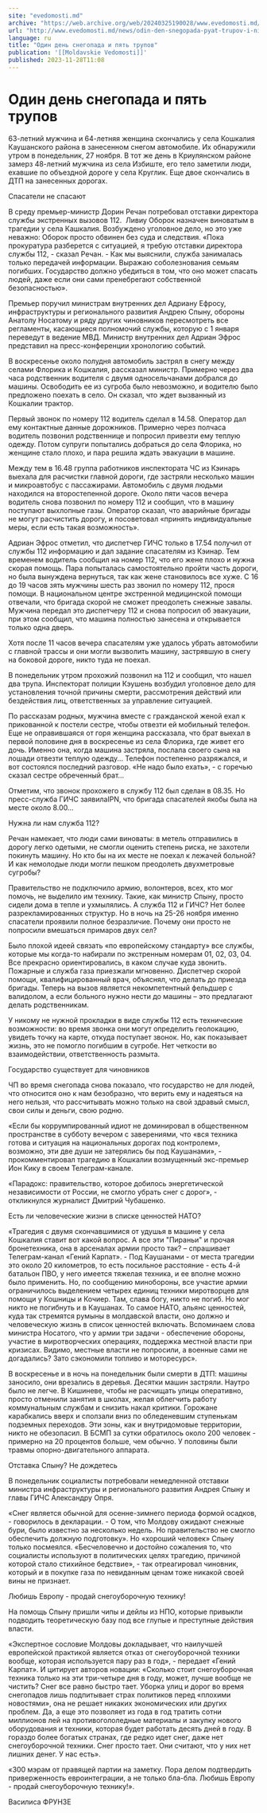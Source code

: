 ```yaml
---
site: "evedomosti.md"
archive: "https://web.archive.org/web/20240325190028/www.evedomosti.md/news/odin-den-snegopada-pyat-trupov-i-ni-odnogo-vinovatogo"
url: "http://www.evedomosti.md/news/odin-den-snegopada-pyat-trupov-i-ni-odnogo-vinovatogo"
language: ru
title: "Один день снегопада и пять трупов"
publication: '[[Moldavskie Vedomosti]]'
published: 2023-11-28T11:08
---
```


# Один день снегопада и пять трупов

63-летний мужчина и 64-летняя женщина скончались у села Кошкалия Каушанского района в занесенном снегом автомобиле. Их обнаружили утром в понедельник, 27 ноября. В тот же день в Криулянском районе замерз 48-летний мужчина из села Избиште, его тело заметили люди, ехавшие по объездной дороге у села Круглик. Еще двое скончались в ДТП на занесенных дорогах.

Спасатели не спасают

В среду премьер-министр Дорин Речан потребовал отставки директора службы экстренных вызовов 112.  Ливиу Оборок назначен виноватым в трагедии у села Кашкалия. Возбуждено уголовное дело, но это уже неважно: Оборок просто обвинен без суда и следствия. «Пока прокуратура разберется с ситуацией, я требую отставки директора службы 112, - сказал Речан. - Как мы выяснили, служба занималась только передачей информации. Выражаю соболезнования семьям погибших. Государство должно убедиться в том, что оно может спасать людей, даже если они сами пренебрегают собственной безопасностью».

Премьер поручил министрам внутренних дел Адриану Ефросу, инфраструктуры и регионального развития Андрею Спыну, обороны Анатолу Носатому и ряду других чиновников пересмотреть все регламенты, касающиеся полномочий службы, которую с 1 января переведут в ведение МВД. Министр внутренних дел Адриан Эфрос представил на пресс-конференции хронологию событий.

В воскресенье около полудня автомобиль застрял в снегу между селами Флорика и Кошкалия, рассказал министр. Примерно через два часа родственник водителя с двумя односельчанами добрался до машины. Освободить ее из сугроба было невозможно, и водителю было предложено поехать в село. Он сказал, что ждет вызванный из Кошкалии трактор.

Первый звонок по номеру 112 водитель сделал в 14.58. Оператор дал ему контактные данные дорожников. Примерно через полчаса водитель позвонил родственнице и попросил привезти ему теплую одежду. Потом супруги попытались добраться до села Флорика, но женщине стало плохо, и пара решила ждать эвакуации в машине.

Между тем в 16.48 группа работников инспектората ЧС из Кэинарь выехала для расчистки главной дороги, где застряли несколько машин и микроавтобус с пассажирами. Автомобиль с двумя людьми находился на второстепенной дороге. Около пяти часов вечера водитель снова позвонил по номеру 112 и сообщил, что в машину поступают выхлопные газы. Оператор сказал, что аварийные бригады не могут расчистить дорогу, и посоветовал «принять индивидуальные меры, если есть такая возможность».

Адриан Эфрос отметил, что диспетчер ГИЧС только в 17.54 получил от службы 112 информацию и дал задание спасателям из Кэинар. Тем временем водитель сообщил на номер 112, что его жене плохо и нужна скорая помощь. Пара попыталась самостоятельно пройти часть дороги, но была вынуждена вернуться, так как жене становилось все хуже. С 16 до 19 часов зять мужчины шесть раз звонил по номеру 112, прося помощи. В национальном центре экстренной медицинской помощи отвечали, что бригада скорой не сможет преодолеть снежные завалы. Мужчина передал это диспетчеру 112 и снова попросил об эвакуации, при этом сообщил, что машина полностью занесена и открывается только одна дверь.

Хотя после 11 часов вечера спасателям уже удалось убрать автомобили с главной трассы и они могли вызволить машину, застрявшую в снегу на боковой дороге, никто туда не поехал.

В понедельник утром прохожий позвонил на 112 и сообщил, что нашел два трупа. Инспекторат полиции Кэушень возбудил уголовное дело для установления точной причины смерти, рассмотрения действий или бездействия лиц, ответственных за управление ситуацией.

По рассказам родных, мужчина вместе с гражданской женой ехал к прикованной к постели сестре, чтобы отвезти ей мобильный телефон. Еще не оправившаяся от горя женщина рассказала, что брат выехал в первой половине дня в воскресенье из села Флорика, где живет его дочь. Именно она, когда машина застряла, послала своего сына на лошади отвезти теплую одежду… Телефон постепенно разряжался, и вот состоялся последний разговор. «Не надо было ехать», - с горечью сказал сестре обреченный брат…

Отметим, что звонок прохожего в службу 112 был сделан в 08.35. Но пресс-служба ГИЧС заявилаIPN, что бригада спасателей якобы была на месте около 8.00…

Нужна ли нам служба 112?

Речан намекает, что люди сами виноваты: в метель отправились в дорогу легко одетыми, не смогли оценить степень риска, не захотели покинуть машину. Но кто бы на их месте не поехал к лежачей больной? И как немолодые люди могли пешком преодолеть двухметровые сугробы?

Правительство не подключило армию, волонтеров, всех, кто мог помочь, не выделило им технику. Такие, как министр Спыну, просто сидели дома в тепле и ухмылялись. А служба 112 и ГИЧС? Нет более разрекламированных структур. Но в ночь на 25-26 ноября именно спасатели проявили полное безразличие. Почему они просто не попросили вмешаться примаров двух сел?

Было плохой идеей связать «по европейскому стандарту» все службы, которые мы когда-то набирали по экстренным номерам 01, 02, 03, 04. Все прекрасно ориентировались, в каком случае куда звонить. Пожарные и служба газа приезжали мгновенно. Диспетчер скорой помощи, квалифицированный врач, объяснял, что делать до приезда бригады. Теперь на вызов является некомпетентный фельдшер с валидолом, а если больного нужно нести до машины – это предлагают делать родственникам.

У никому не нужной прокладки в виде службы 112 есть технические возможности: во время звонка они могут определить геолокацию, увидеть точку на карте, откуда поступает звонок. Но, как показывает жизнь, это не помогло погибшим в сугробе. Нет четкости во взаимодействии, ответственность размыта.

Государство существует для чиновников

ЧП во время снегопада снова показало, что государство не для людей, что относится оно к нам безобразно, что верить ему и надеяться на него нельзя, что рассчитывать можно только на свой здравый смысл, свои силы и деньги, свою родню.

«Если бы коррумпированный идиот не доминировал в общественном пространстве в субботу вечером с заверениями, что «вся техника готова и ситуация на национальных дорогах под контролем», возможно, эти две души не затерялись бы под Каушанами», - прокомментировал трагедию в Кошкалии возмущенный экс-премьер Ион Кику в своем Телеграм-канале.

«Парадокс: правительство, которое добилось энергетической независимости от России, не смогло убрать снег с дорог», - откликнулся журналист Дмитрий Чубашенко.

Есть ли человеческие жизни в списке ценностей НАТО?

«Трагедия с двумя скончавшимися от удушья в машине у села Кошкалия ставит вот какой вопрос. А все эти "Пираньи" и прочая бронетехника, она в арсеналах армии просто так? – спрашивает Телеграм-канал «Гений Карпат». - Под Каушанами - от места трагедии это около 20 километров, то есть посильное расстояние - есть 4-й батальон ПВО, у него имеется тяжелая техника, и ее вполне можно было применить. Но, по сообщению минобороны, все участие армии ограничилось выделением четырех единиц техники миротворцев для помощи у Кошницы и Кочиер. Там, слава богу, никто не погиб. Но мог никто не погибнуть и в Каушанах. То самое НАТО, альянс ценностей, куда так стремятся румыны в молдавской власти, оно должно и человеческую жизнь в список ценностей включать. Вспоминаем слова министра Носатого, что у армии три задачи - обеспечение обороны, участие в миротворческих операциях, поддержка местной власти при кризисах. Видимо, местные власти не попросили, а военные сами не догадались? Зато сэкономили топливо и моторесурс».

В воскресенье и в ночь на понедельник были смерти в ДТП: машины заносило, они врезались в деревья. Десятки машин застряли. Наутро было не легче. В Кишиневе, чтобы не расчищать улицы оперативно, просто отменили занятия в школах, желая облегчить работу коммунальным службам и снизить накал критики. Горожане карабкались вверх и сползали вниз по обледеневшим ступенькам подземных переходов. Эти зоны, как и внутридомовые территории, никто не обезопасил. В БСМП за сутки обратилось около 200 человек - примерно на 20 процентов больше, чем обычно. У половины были травмы опорно-двигательного аппарата.

Отставка Спыну? Не дождетесь

В понедельник социалисты потребовали немедленной отставки министра инфраструктуры и регионального развития Андрея Спыну и главы ГИЧС Александру Опря.

«Снег является обычной для осенне-зимнего периода формой осадков, - говорилось в декларации. - О том, что Молдову ожидают снежные бури, было известно за несколько недель. Но правительство не смогло обеспечить должную подготовку». Но «хороший человек» Спыну только посмеялся. «Бесчеловечно и достойно сожаления то, что социалисты используют в политических целях трагедию, причиной которой стало стихийное бедствие», - так отреагировал чиновник, который и в покупке газа по невиданным ценам тоже никакой своей вины не признает.

Любишь Европу - продай снегоуборочную технику!

На помощь Спыну пришли чипы и дейлы из НПО, которые привыкли подводить теоретическую базу под все глупые и преступные действия власти.

«Экспертное сословие Молдовы докладывает, что наилучшей европейской практикой является отказ от снегоуборочной техники вообще, которая используется пару раз в год», - передает «Гений Карпат». И цитирует авторов новации: «Сколько стоит снегоуборочная техника только на эти три-четыре дня в году, может, лучше вообще не чистить? Снег все равно быстро тает. Уборка улиц и дорог во время снегопадов лишь подпитывает страх политиков перед «плохими новостями», она не решает никаких экономических или других проблем. Да, а еще это позволяет из года в год тратить сотни миллионов лей на противогололедные материалы и закупку нового оборудования и техники, которая будет работать десять дней в году. В гораздо более богатых странах, где редко идет снег, даже нет снегоуборочной техники. Снег просто тает. Они считают, что у них нет лишних денег. У нас есть».

«300 мэрам от правящей партии на заметку. Пора делом подтвердить приверженность евроинтеграции, а не только бла-бла. Любишь Европу - продай снегоуборочную технику!».

Василиса ФРУНЗЕ